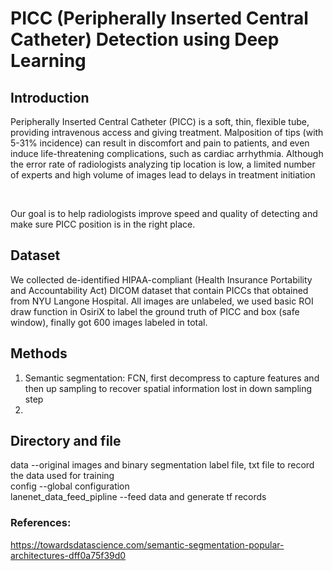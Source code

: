 # PICC (Peripherally Inserted Central Catheter) Detection using Deep Learning

## Introduction
Peripherally Inserted Central Catheter (PICC) is a soft, thin, flexible tube, providing intravenous access and giving treatment. Malposition of tips (with 5-31% incidence) can result in discomfort and pain to patients, and even induce life-threatening complications, such as cardiac arrhythmia. Although the error rate of radiologists analyzing tip location is low, a limited number of experts and high volume of images lead to delays in treatment initiation

<br>

Our goal is to help radiologists improve speed and quality of detecting and make sure PICC position is in the right place.

## Dataset
We collected de-identified HIPAA-compliant (Health Insurance Portability and Accountability Act) DICOM dataset that contain PICCs that obtained from NYU Langone Hospital. All images are unlabeled, we used basic ROI draw function in OsiriX to label the ground truth of PICC and box (safe window), finally got 600 images labeled in total.

## Methods
1. Semantic segmentation: FCN, first decompress to capture features and then up sampling to recover spatial information lost in down sampling step
2. 

## Directory and file
data --original images and binary segmentation label file, txt file to record the data used for training
<br>
config --global configuration
<br>
lanenet_data_feed_pipline --feed data and generate tf records
<br>



### References:
https://towardsdatascience.com/semantic-segmentation-popular-architectures-dff0a75f39d0
<br>
